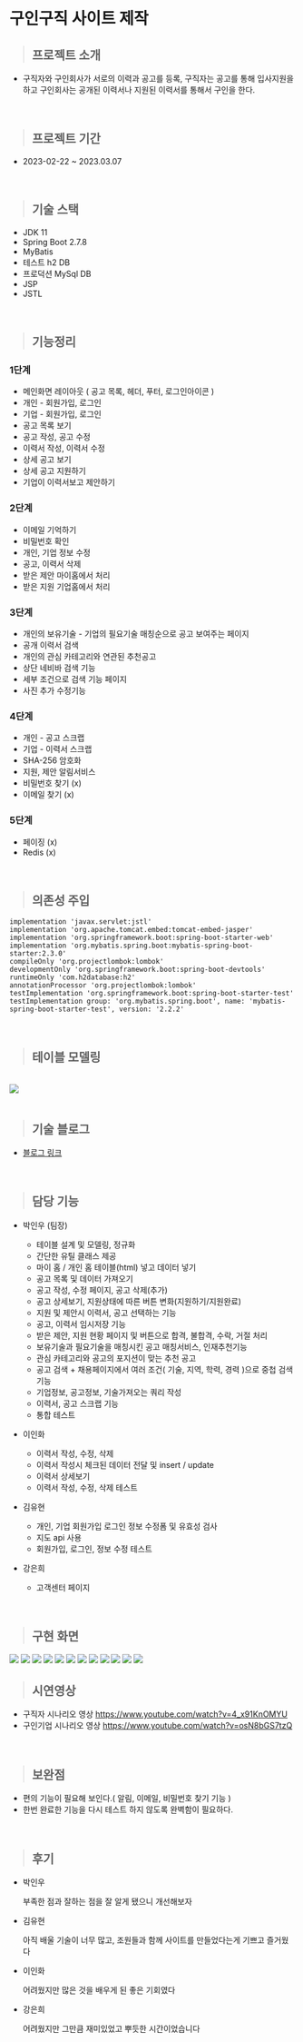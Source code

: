 # 구인구직 사이트 제작

> ## 프로젝트 소개
- 구직자와 구인회사가 서로의 이력과 공고를 등록, 구직자는 공고를 통해 입사지원을 하고 구인회사는 공개된 이력서나 지원된 이력서를 통해서 구인을 한다.

<br>

> ## 프로젝트 기간
- 2023-02-22 ~ 2023.03.07

<br>

> ## 기술 스택
- JDK 11
- Spring Boot 2.7.8
- MyBatis
- 테스트 h2 DB
- 프로덕션 MySql DB
- JSP
- JSTL

<br>

> ## 기능정리
### 1단계
- 메인화면 레이아웃 ( 공고 목록, 헤더, 푸터, 로그인아이콘 )
- 개인 - 회원가입, 로그인
- 기업 - 회원가입, 로그인
- 공고 목록 보기
- 공고 작성, 공고 수정
- 이력서 작성, 이력서 수정
- 상세 공고 보기
- 상세 공고 지원하기
- 기업이 이력서보고 제안하기
### 2단계
- 이메일 기억하기
- 비밀번호 확인
- 개인, 기업 정보 수정
- 공고, 이력서 삭제
- 받은 제안 마이홈에서 처리
- 받은 지원 기업홈에서 처리
### 3단계
- 개인의 보유기술 - 기업의 필요기술 매칭순으로 공고 보여주는 페이지
- 공개 이력서 검색 
- 개인의 관심 카테고리와 연관된 추천공고
- 상단 네비바 검색 기능
- 세부 조건으로 검색 기능 페이지
- 사진 추가 수정기능
### 4단계
- 개인 - 공고 스크랩
- 기업 - 이력서 스크랩
- SHA-256 암호화
- 지원, 제안 알림서비스
- 비밀번호 찾기 (x)
- 이메일 찾기 (x)

### 5단계
- 페이징 (x)
- Redis (x)

<br>

> ## 의존성 주입


```
implementation 'javax.servlet:jstl'
implementation 'org.apache.tomcat.embed:tomcat-embed-jasper'
implementation 'org.springframework.boot:spring-boot-starter-web'
implementation 'org.mybatis.spring.boot:mybatis-spring-boot-starter:2.3.0'
compileOnly 'org.projectlombok:lombok'
developmentOnly 'org.springframework.boot:spring-boot-devtools'
runtimeOnly 'com.h2database:h2'
annotationProcessor 'org.projectlombok:lombok'
testImplementation 'org.springframework.boot:spring-boot-starter-test'
testImplementation group: 'org.mybatis.spring.boot', name: 'mybatis-spring-boot-starter-test', version: '2.2.2'
```

<br>

> ## 테이블 모델링
<br>
 <img src="src\main\resources\static\images\mini-project-table.jpg">

<br>
<br>

> ## 기술 블로그

- <a href="https://velog.io/@merci/series/%EA%B5%AC%EC%9D%B8%EA%B5%AC%EC%A7%81-%ED%94%84%EB%A1%9C%EC%A0%9D%ED%8A%B8">블로그 링크</a>

<br>

> ## 담당 기능
- 박인우 (팀장) 
    - 테이블 설계 및 모델링, 정규화
    - 간단한 유틸 클래스 제공
    - 마이 홈 / 개인 홈 테이블(html) 넣고 데이터 넣기
    - 공고 목록 및 데이터 가져오기
    - 공고 작성, 수정 페이지, 공고 삭제(추가)
    - 공고 상세보기, 지원상태에 따른 버튼 변화(지원하기/지원완료)
    - 지원 및 제안시 이력서, 공고 선택하는 기능
    - 공고, 이력서 임시저장 기능
    - 받은 제안, 지원 현황 페이지 및 버튼으로 합격, 불합격, 수락, 거절 처리
    - 보유기술과 필요기술을 매칭시킨 공고 매칭서비스, 인재추천기능
    - 관심 카테고리와 공고의 포지션이 맞는 추천 공고
    - 공고 검색 + 채용페이지에서 여러 조건( 기술, 지역, 학력, 경력 )으로 중첩 검색기능
    - 기업정보, 공고정보, 기술가져오는 쿼리 작성
    - 이력서, 공고 스크랩 기능
    - 통합 테스트

- 이인화 
    - 이력서 작성, 수정, 삭제
    - 이력서 작성시 체크된 데이터 전달 및 insert / update 
    - 이력서 상세보기
    - 이력서 작성, 수정, 삭제 테스트

- 김유현 
    - 개인, 기업 회원가입 로그인 정보 수정폼 및 유효성 검사
    - 지도 api 사용
    - 회원가입, 로그인, 정보 수정 테스트

- 강은희 
    - 고객센터 페이지


<br>

> ## 구현 화면

 <img src="src\main\resources\static\images\화면 캡처 2023-03-11 212715.jpg">
 <img src="src\main\resources\static\images\화면 캡처 2023-03-11 212739.jpg">
 <img src="src\main\resources\static\images\화면 캡처 2023-03-11 212758.jpg">
 <img src="src\main\resources\static\images\화면 캡처 2023-03-11 212812.jpg">
 <img src="src\main\resources\static\images\화면 캡처 2023-03-11 212825.jpg">

 <img src="src\main\resources\static\images\화면 캡처 2023-03-11 212844.jpg">
 <img src="src\main\resources\static\images\화면 캡처 2023-03-11 212906.jpg">
   <img src="src\main\resources\static\images\화면 캡처 2023-03-11 213422.jpg">
 <img src="src\main\resources\static\images\화면 캡처 2023-03-11 212925.jpg">
 <img src="src\main\resources\static\images\화면 캡처 2023-03-11 212947.jpg">
 <img src="src\main\resources\static\images\화면 캡처 2023-03-11 212957.jpg">
 <img src="src\main\resources\static\images\화면 캡처 2023-03-11 213007.jpg">



<br>


> ## 시연영상
- 구직자 시나리오 영상
https://www.youtube.com/watch?v=4_x91KnOMYU
- 구인기업 시나리오 영상
https://www.youtube.com/watch?v=osN8bGS7tzQ

<br>

> ## 보완점
- 편의 기능이 필요해 보인다.( 알림, 이메일, 비밀번호 찾기 기능 )
- 한번 완료한 기능을 다시 테스트 하지 않도록 완벽함이 필요하다.

<br>

> ## 후기
- 박인우


    부족한 점과 잘하는 점을 잘 알게 됐으니 개선해보자

- 김유현


  아직 배울 기술이 너무 많고, 조원들과 함께 사이트를 만들었다는게 기쁘고 즐거웠다

- 이인화


  어려웠지만 많은 것을 배우게 된 좋은 기회였다

- 강은희


  어려웠지만 그만큼 재미있었고 뿌듯한 시간이었습니다

